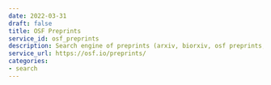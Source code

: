 ```yaml
---
date: 2022-03-31
draft: false
title: OSF Preprints
service_id: osf_preprints
description: Search engine of preprints (arxiv, biorxiv, osf preprints, etc…)
service_url: https://osf.io/preprints/
categories:
- search
---
```



